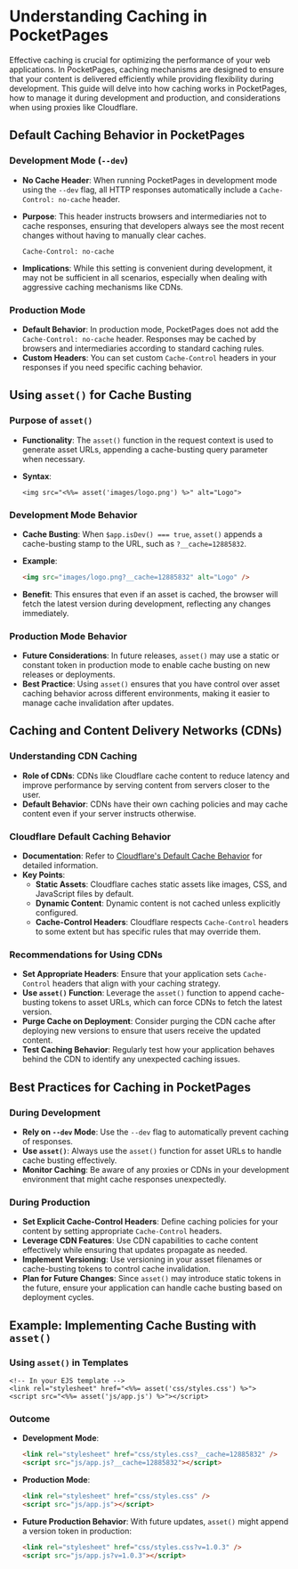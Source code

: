# Understanding Caching in PocketPages

Effective caching is crucial for optimizing the performance of your web applications. In PocketPages, caching mechanisms are designed to ensure that your content is delivered efficiently while providing flexibility during development. This guide will delve into how caching works in PocketPages, how to manage it during development and production, and considerations when using proxies like Cloudflare.

## Default Caching Behavior in PocketPages

### Development Mode (`--dev`)

- **No Cache Header**: When running PocketPages in development mode using the `--dev` flag, all HTTP responses automatically include a `Cache-Control: no-cache` header.
- **Purpose**: This header instructs browsers and intermediaries not to cache responses, ensuring that developers always see the most recent changes without having to manually clear caches.

  ```http
  Cache-Control: no-cache
  ```

- **Implications**: While this setting is convenient during development, it may not be sufficient in all scenarios, especially when dealing with aggressive caching mechanisms like CDNs.

### Production Mode

- **Default Behavior**: In production mode, PocketPages does not add the `Cache-Control: no-cache` header. Responses may be cached by browsers and intermediaries according to standard caching rules.
- **Custom Headers**: You can set custom `Cache-Control` headers in your responses if you need specific caching behavior.

## Using `asset()` for Cache Busting

### Purpose of `asset()`

- **Functionality**: The `asset()` function in the request context is used to generate asset URLs, appending a cache-busting query parameter when necessary.
- **Syntax**:

  ```ejs
  <img src="<%%= asset('images/logo.png') %>" alt="Logo">
  ```

### Development Mode Behavior

- **Cache Busting**: When `$app.isDev() === true`, `asset()` appends a cache-busting stamp to the URL, such as `?__cache=12885832`.
- **Example**:

  ```html
  <img src="images/logo.png?__cache=12885832" alt="Logo" />
  ```

- **Benefit**: This ensures that even if an asset is cached, the browser will fetch the latest version during development, reflecting any changes immediately.

### Production Mode Behavior

- **Future Considerations**: In future releases, `asset()` may use a static or constant token in production mode to enable cache busting on new releases or deployments.
- **Best Practice**: Using `asset()` ensures that you have control over asset caching behavior across different environments, making it easier to manage cache invalidation after updates.

## Caching and Content Delivery Networks (CDNs)

### Understanding CDN Caching

- **Role of CDNs**: CDNs like Cloudflare cache content to reduce latency and improve performance by serving content from servers closer to the user.
- **Default Behavior**: CDNs have their own caching policies and may cache content even if your server instructs otherwise.

### Cloudflare Default Caching Behavior

- **Documentation**: Refer to [Cloudflare's Default Cache Behavior](https://developers.cloudflare.com/cache/concepts/default-cache-behavior/) for detailed information.
- **Key Points**:
  - **Static Assets**: Cloudflare caches static assets like images, CSS, and JavaScript files by default.
  - **Dynamic Content**: Dynamic content is not cached unless explicitly configured.
  - **Cache-Control Headers**: Cloudflare respects `Cache-Control` headers to some extent but has specific rules that may override them.

### Recommendations for Using CDNs

- **Set Appropriate Headers**: Ensure that your application sets `Cache-Control` headers that align with your caching strategy.
- **Use `asset()` Function**: Leverage the `asset()` function to append cache-busting tokens to asset URLs, which can force CDNs to fetch the latest version.
- **Purge Cache on Deployment**: Consider purging the CDN cache after deploying new versions to ensure that users receive the updated content.
- **Test Caching Behavior**: Regularly test how your application behaves behind the CDN to identify any unexpected caching issues.

## Best Practices for Caching in PocketPages

### During Development

- **Rely on `--dev` Mode**: Use the `--dev` flag to automatically prevent caching of responses.
- **Use `asset()`**: Always use the `asset()` function for asset URLs to handle cache busting effectively.
- **Monitor Caching**: Be aware of any proxies or CDNs in your development environment that might cache responses unexpectedly.

### During Production

- **Set Explicit Cache-Control Headers**: Define caching policies for your content by setting appropriate `Cache-Control` headers.
- **Leverage CDN Features**: Use CDN capabilities to cache content effectively while ensuring that updates propagate as needed.
- **Implement Versioning**: Use versioning in your asset filenames or cache-busting tokens to control cache invalidation.
- **Plan for Future Changes**: Since `asset()` may introduce static tokens in the future, ensure your application can handle cache busting based on deployment cycles.

## Example: Implementing Cache Busting with `asset()`

### Using `asset()` in Templates

```ejs
<!-- In your EJS template -->
<link rel="stylesheet" href="<%%= asset('css/styles.css') %>">
<script src="<%%= asset('js/app.js') %>"></script>
```

### Outcome

- **Development Mode**:

  ```html
  <link rel="stylesheet" href="css/styles.css?__cache=12885832" />
  <script src="js/app.js?__cache=12885832"></script>
  ```

- **Production Mode**:

  ```html
  <link rel="stylesheet" href="css/styles.css" />
  <script src="js/app.js"></script>
  ```

- **Future Production Behavior**: With future updates, `asset()` might append a version token in production:

  ```html
  <link rel="stylesheet" href="css/styles.css?v=1.0.3" />
  <script src="js/app.js?v=1.0.3"></script>
  ```
